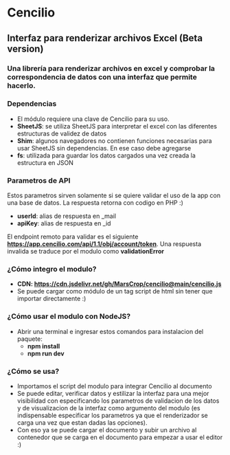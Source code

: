 # Cencilio

## Interfaz para renderizar archivos Excel (Beta version)

### Una librería para renderizar archivos en excel y comprobar la correspondencia de datos con una interfaz que permite hacerlo.

### Dependencias

  * El módulo requiere una clave de Cencilio para su uso.
  * **SheetJS**: se utiliza SheetJS para interpretar el excel con las diferentes estructuras de validez de datos
  * **Shim**: algunos navegadores no contienen funciones necesarias para usar SheetJS sin dependencias. En ese caso debe agregarse
  * **fs**: utilizada para guardar los datos cargados una vez creada la estructura en JSON

### Parametros de API
  Estos parametros sirven solamente si se quiere validar el uso de la app con una base de datos. La respuesta retorna con codigo en PHP :)
  
  * **userId**: alias de respuesta en _mail
  * **apiKey**: alias de respuesta en _id
  
  El endpoint remoto para validar es el siguiente **https://app.cencilio.com/api/1.1/obj/account/token**. 
  Una respuesta invalida se traduce por el modulo como **validationError**

### ¿Cómo integro el modulo?

  * **CDN: https://cdn.jsdelivr.net/gh/MarsCrop/cencilio@main/cencilio.js**
  * Se puede cargar como módulo de un tag script de html sin tener que importar directamente :)

### ¿Cómo usar el modulo con NodeJS?

  * Abrir una terminal e ingresar estos comandos para instalacion del paquete:
      * **npm install**
      * **npm run dev**

### ¿Cómo se usa?

  * Importamos el script del modulo para integrar Cencilio al documento
  * Se puede editar, verificar datos y estilizar la interfaz para una mejor visibilidad con especificando los parametros de validacion de los datos
  y de visualizacion de la interfaz como argumento del modulo (es indispensable especificar los parametros ya que el renderizador se carga una vez que estan 
  dadas las opciones).
  * Con eso ya se puede cargar el documento y subir un archivo al contenedor que se carga en el documento para empezar a usar el editor :)
